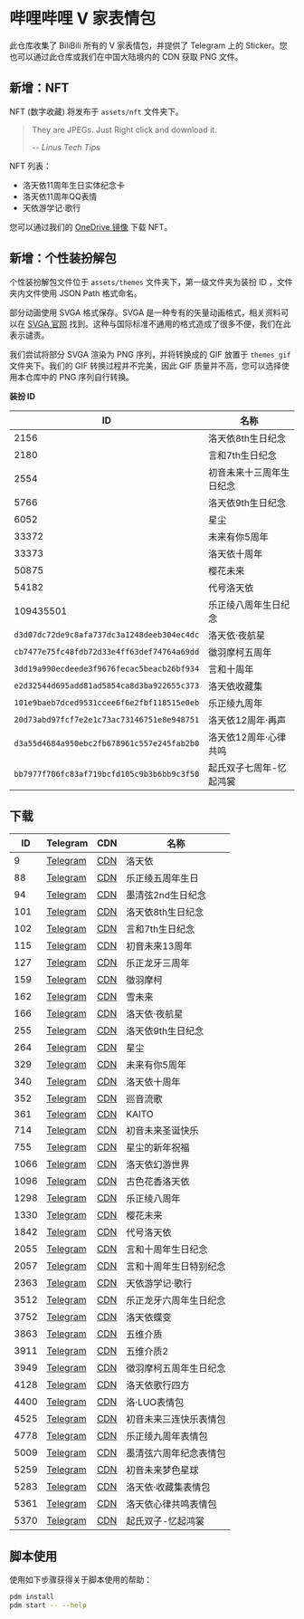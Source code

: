 # 哔哩哔哩 V 家表情包
此仓库收集了 BiliBili 所有的 V 家表情包，并提供了 Telegram 上的 Sticker。您也可以通过此仓库或我们在中国大陆境内的 CDN 获取 PNG 文件。

## 新增：NFT
NFT (数字收藏) 将发布于 `assets/nft` 文件夹下。

> They are JPEGs. Just Right click and download it.
>
> -- *Linus Tech Tips*

NFT 列表：
 - 洛天依11周年生日实体纪念卡
 - 洛天依11周年QQ表情
 - 天依游学记·歌行

您可以通过我们的 [OneDrive 镜像](https://pan.lty.vc/A.%20杂项/NFT/) 下载 NFT。

## 新增：个性装扮解包
个性装扮解包文件位于 `assets/themes` 文件夹下，第一级文件夹为装扮 ID ，文件夹内文件使用 JSON Path 格式命名。

部分动画使用 SVGA 格式保存。SVGA 是一种专有的矢量动画格式，相关资料可以在 [SVGA 官网](https://svga.io/) 找到。这种与国际标准不通用的格式造成了很多不便，我们在此表示谴责。

我们尝试将部分 SVGA 渲染为 PNG 序列，并将转换成的 GIF 放置于 `themes_gif` 文件夹下。我们的 GIF 转换过程并不完美，因此 GIF 质量并不高，您可以选择使用本仓库中的 PNG 序列自行转换。

**装扮 ID**

ID          |名称
------------|--------------------
2156        |洛天依8th生日纪念
2180        |言和7th生日纪念
2554        |初音未来十三周年生日纪念
5766        |洛天依9th生日纪念
6052        |星尘
33372       |未来有你5周年
33373       |洛天依十周年
50875       |樱花未来
54182       |代号洛天依
109435501   |乐正绫八周年生日纪念
`d3d07dc72de9c8afa737dc3a1248deeb304ec4dc`|洛天依·夜航星
`cb7477e75fc48fdb72d33e4ff63def74764a69dd`|徵羽摩柯五周年
`3dd19a990ecdeede3f9676fecac5beacb26bf934`|言和十周年
`e2d32544d695add81ad5854ca8d3ba922655c373`|洛天依收藏集
`101e9baeb7dced9531ccee6f6e2fbf118515e0eb`|乐正绫九周年
`20d73abd97fcf7e2e1c73ac73146751e8e948751`|洛天依12周年·再声
`d3a55d4684a950ebc2fb678961c557e245fab2b0`|洛天依12周年·心律共鸣
`bb7977f706fc83af719bcfd105c9b3b6bb9c3f50`|起氏双子七周年-忆起鸿裳

## 下载
ID  | Telegram          | CDN           |名称
----|-------------------|---------------|--------------------
9   |[Telegram][tg-9]   |[CDN][cos-9]   |洛天依
88  |[Telegram][tg-88]  |[CDN][cos-88]  |乐正绫五周年生日
94  |[Telegram][tg-94]  |[CDN][cos-94]  |墨清弦2nd生日纪念
101 |[Telegram][tg-101] |[CDN][cos-101] |洛天依8th生日纪念
102 |[Telegram][tg-102] |[CDN][cos-102] |言和7th生日纪念
115 |[Telegram][tg-115] |[CDN][cos-115] |初音未来13周年
127 |[Telegram][tg-127] |[CDN][cos-127] |乐正龙牙三周年
159 |[Telegram][tg-159] |[CDN][cos-159] |徵羽摩柯
162 |[Telegram][tg-162] |[CDN][cos-162] |雪未来
166 |[Telegram][tg-166] |[CDN][cos-166] |洛天依·夜航星
255 |[Telegram][tg-255] |[CDN][cos-255] |洛天依9th生日纪念
264 |[Telegram][tg-264] |[CDN][cos-264] |星尘
329 |[Telegram][tg-329] |[CDN][cos-329] |未来有你5周年
340 |[Telegram][tg-340] |[CDN][cos-340] |洛天依十周年
352 |[Telegram][tg-352] |[CDN][cos-352] |巡音流歌
361 |[Telegram][tg-361] |[CDN][cos-361] |KAITO
714 |[Telegram][tg-714] |[CDN][cos-714] |初音未来圣诞快乐
755 |[Telegram][tg-755] |[CDN][cos-755] |星尘的新年祝福
1066|[Telegram][tg-1066]|[CDN][cos-1066]|洛天依幻游世界
1096|[Telegram][tg-1096]|[CDN][cos-1096]|古色花香洛天依
1298|[Telegram][tg-1298]|[CDN][cos-1298]|乐正绫八周年
1330|[Telegram][tg-1330]|[CDN][cos-1330]|樱花未来
1842|[Telegram][tg-1842]|[CDN][cos-1842]|代号洛天依
2055|[Telegram][tg-2055]|[CDN][cos-2055]|言和十周年生日纪念
2057|[Telegram][tg-2057]|[CDN][cos-2057]|言和十周年生日特别纪念
2363|[Telegram][tg-2363]|[CDN][cos-2363]|天依游学记·歌行
3512|[Telegram][tg-3512]|[CDN][cos-3512]|乐正龙牙六周年生日纪念
3752|[Telegram][tg-3752]|[CDN][cos-3752]|洛天依蝶变
3863|[Telegram][tg-3863]|[CDN][cos-3863]|五维介质
3911|[Telegram][tg-3911]|[CDN][cos-3911]|五维介质2
3949|[Telegram][tg-3949]|[CDN][cos-3949]|徵羽摩柯五周年生日纪念
4128|[Telegram][tg-4128]|[CDN][cos-4128]|洛天依歌行四方
4400|[Telegram][tg-4400]|[CDN][cos-4400]|洛·LUO表情包
4525|[Telegram][tg-4525]|[CDN][cos-4525]|初音未来三连快乐表情包
4778|[Telegram][tg-4778]|[CDN][cos-4778]|乐正绫九周年表情包
5009|[Telegram][tg-5009]|[CDN][cos-5009]|墨清弦六周年纪念表情包
5259|[Telegram][tg-5259]|[CDN][cos-5259]|初音未来梦色星球
5283|[Telegram][tg-5283]|[CDN][cos-5283]|洛天依·收藏集表情包
5361|[Telegram][tg-5361]|[CDN][cos-5361]|洛天依心律共鸣表情包
5370|[Telegram][tg-5370]|[CDN][cos-5370]|起氏双子-忆起鸿裳

<!-- MARK OF AUTOGEN TELEGRAM LINKS -->
[tg-9]:       https://t.me/addstickers/Bilibili009LuoTianYi
[tg-88]:      https://t.me/addstickers/Bilibili088YuezhengLing5th
[tg-94]:      https://t.me/addstickers/Bilibili094MoQingxian2nd
[tg-101]:     https://t.me/addstickers/Bilibili101LuoTianyi8th
[tg-102]:     https://t.me/addstickers/Bilibili102YanHe7th
[tg-115]:     https://t.me/addstickers/Bilibili115Miku13th
[tg-127]:     https://t.me/addstickers/Bilibili127YuezhengLongya3th
[tg-159]:     https://t.me/addstickers/Bilibili159MOKE
[tg-162]:     https://t.me/addstickers/Bilibili162SnowMiku
[tg-166]:     https://t.me/addstickers/lty_nightvoyager
[tg-255]:     https://t.me/addstickers/lty9th
[tg-264]:     https://t.me/addstickers/stardust_2022
[tg-329]:     https://t.me/addstickers/mikuwithu
[tg-340]:     https://t.me/addstickers/lty10th
[tg-352]:     https://t.me/addstickers/bilibili_luka
[tg-361]:     https://t.me/addstickers/bilibili_kaito
[tg-714]:     https://t.me/addstickers/miku_xmas
[tg-755]:     https://t.me/addstickers/stardust_cny
[tg-1066]:    https://t.me/addstickers/lty_1066
[tg-1096]:    https://t.me/addstickers/lty_1096
[tg-1298]:    https://t.me/addstickers/ling8th
[tg-1330]:    https://t.me/addstickers/miku_sakura
[tg-1842]:    https://t.me/addstickers/ProjectLuo
[tg-2055]:    https://t.me/addstickers/yanhe10th_original
[tg-2057]:    https://t.me/addstickers/yanhe10th
[tg-2363]:    https://t.me/addstickers/lty_singiertour
[tg-3512]:    https://t.me/addstickers/yuezheng_longya_6th
[tg-3752]:    https://t.me/addstickers/luotianyi_butterfly
[tg-3863]:    https://t.me/addstickers/quadimension
[tg-3911]:    https://t.me/addstickers/quadimension_next
[tg-3949]:    https://t.me/addstickers/moke5th
[tg-4128]:    https://t.me/addstickers/lty_yalahula
[tg-4400]:    https://t.me/addstickers/lty_4400
[tg-4525]:    https://t.me/addstickers/miku_4525
[tg-4778]:    https://t.me/addstickers/ling9th
[tg-5009]:    https://t.me/addstickers/mo_qingxian_6th
[tg-5259]:    https://t.me/addstickers/MikuYumeiroWakusei
[tg-5283]:    https://t.me/addstickers/lty_collection
[tg-5361]:    https://t.me/addstickers/lty12th
[tg-5370]:    https://t.me/addstickers/qifu_qili_7th
<!-- MARK OF AUTOGEN TELEGRAM LINKS -->

<!-- MARK OF AUTOGEN COS CDN LINKS -->
[cos-9]:      https://luotianyi-dev-1251131545.file.myqcloud.com/bilibili-vocaloid-stickers/9-洛天依.zip
[cos-88]:     https://luotianyi-dev-1251131545.file.myqcloud.com/bilibili-vocaloid-stickers/88-乐正绫五周年生日.zip
[cos-94]:     https://luotianyi-dev-1251131545.file.myqcloud.com/bilibili-vocaloid-stickers/94-墨清弦2nd生日纪念.zip
[cos-101]:    https://luotianyi-dev-1251131545.file.myqcloud.com/bilibili-vocaloid-stickers/101-洛天依8th生日纪念.zip
[cos-102]:    https://luotianyi-dev-1251131545.file.myqcloud.com/bilibili-vocaloid-stickers/102-言和7th生日纪念.zip
[cos-115]:    https://luotianyi-dev-1251131545.file.myqcloud.com/bilibili-vocaloid-stickers/115-初音未来13周年.zip
[cos-127]:    https://luotianyi-dev-1251131545.file.myqcloud.com/bilibili-vocaloid-stickers/127-乐正龙牙三周年.zip
[cos-159]:    https://luotianyi-dev-1251131545.file.myqcloud.com/bilibili-vocaloid-stickers/159-徵羽摩柯.zip
[cos-162]:    https://luotianyi-dev-1251131545.file.myqcloud.com/bilibili-vocaloid-stickers/162-雪未来.zip
[cos-166]:    https://luotianyi-dev-1251131545.file.myqcloud.com/bilibili-vocaloid-stickers/166-洛天依·夜航星.zip
[cos-255]:    https://luotianyi-dev-1251131545.file.myqcloud.com/bilibili-vocaloid-stickers/255-洛天依9th生日纪念.zip
[cos-264]:    https://luotianyi-dev-1251131545.file.myqcloud.com/bilibili-vocaloid-stickers/264-星尘.zip
[cos-329]:    https://luotianyi-dev-1251131545.file.myqcloud.com/bilibili-vocaloid-stickers/329-未来有你5周年.zip
[cos-340]:    https://luotianyi-dev-1251131545.file.myqcloud.com/bilibili-vocaloid-stickers/340-洛天依十周年.zip
[cos-352]:    https://luotianyi-dev-1251131545.file.myqcloud.com/bilibili-vocaloid-stickers/352-巡音流歌.zip
[cos-361]:    https://luotianyi-dev-1251131545.file.myqcloud.com/bilibili-vocaloid-stickers/361-KAITO.zip
[cos-714]:    https://luotianyi-dev-1251131545.file.myqcloud.com/bilibili-vocaloid-stickers/714-初音未来圣诞快乐.zip
[cos-755]:    https://luotianyi-dev-1251131545.file.myqcloud.com/bilibili-vocaloid-stickers/755-星尘的新年祝福.zip
[cos-1066]:   https://luotianyi-dev-1251131545.file.myqcloud.com/bilibili-vocaloid-stickers/1066-洛天依幻游世界.zip
[cos-1096]:   https://luotianyi-dev-1251131545.file.myqcloud.com/bilibili-vocaloid-stickers/1096-古色花香洛天依.zip
[cos-1298]:   https://luotianyi-dev-1251131545.file.myqcloud.com/bilibili-vocaloid-stickers/1298-乐正绫八周年.zip
[cos-1330]:   https://luotianyi-dev-1251131545.file.myqcloud.com/bilibili-vocaloid-stickers/1330-樱花未来.zip
[cos-1842]:   https://luotianyi-dev-1251131545.file.myqcloud.com/bilibili-vocaloid-stickers/1842-代号洛天依.zip
[cos-2055]:   https://luotianyi-dev-1251131545.file.myqcloud.com/bilibili-vocaloid-stickers/2055-言和十周年生日纪念.zip
[cos-2057]:   https://luotianyi-dev-1251131545.file.myqcloud.com/bilibili-vocaloid-stickers/2057-言和十周年生日特别纪念.zip
[cos-2363]:   https://luotianyi-dev-1251131545.file.myqcloud.com/bilibili-vocaloid-stickers/2363-天依游学记·歌行.zip
[cos-3512]:   https://luotianyi-dev-1251131545.file.myqcloud.com/bilibili-vocaloid-stickers/3512-乐正龙牙六周年生日纪念.zip
[cos-3752]:   https://luotianyi-dev-1251131545.file.myqcloud.com/bilibili-vocaloid-stickers/3752-洛天依蝶变.zip
[cos-3863]:   https://luotianyi-dev-1251131545.file.myqcloud.com/bilibili-vocaloid-stickers/3863-五维介质.zip
[cos-3911]:   https://luotianyi-dev-1251131545.file.myqcloud.com/bilibili-vocaloid-stickers/3911-五维介质2.zip
[cos-3949]:   https://luotianyi-dev-1251131545.file.myqcloud.com/bilibili-vocaloid-stickers/3949-徵羽摩柯五周年生日纪念.zip
[cos-4128]:   https://luotianyi-dev-1251131545.file.myqcloud.com/bilibili-vocaloid-stickers/4128-洛天依歌行四方.zip
[cos-4400]:   https://luotianyi-dev-1251131545.file.myqcloud.com/bilibili-vocaloid-stickers/4400-洛·LUO表情包.zip
[cos-4525]:   https://luotianyi-dev-1251131545.file.myqcloud.com/bilibili-vocaloid-stickers/4525-初音未来三连快乐表情包.zip
[cos-4778]:   https://luotianyi-dev-1251131545.file.myqcloud.com/bilibili-vocaloid-stickers/4778-乐正绫九周年表情包.zip
[cos-5009]:   https://luotianyi-dev-1251131545.file.myqcloud.com/bilibili-vocaloid-stickers/5009-墨清弦六周年纪念表情包.zip
[cos-5259]:   https://luotianyi-dev-1251131545.file.myqcloud.com/bilibili-vocaloid-stickers/5259-初音未来梦色星球.zip
[cos-5283]:   https://luotianyi-dev-1251131545.file.myqcloud.com/bilibili-vocaloid-stickers/5283-洛天依·收藏集表情包.zip
[cos-5361]:   https://luotianyi-dev-1251131545.file.myqcloud.com/bilibili-vocaloid-stickers/5361-洛天依心律共鸣表情包.zip
[cos-5370]:   https://luotianyi-dev-1251131545.file.myqcloud.com/bilibili-vocaloid-stickers/5370-起氏双子-忆起鸿裳.zip
<!-- MARK OF AUTOGEN COS CDN LINKS -->

## 脚本使用
使用如下步骤获得关于脚本使用的帮助：
```bash
pdm install
pdm start -- --help
```
